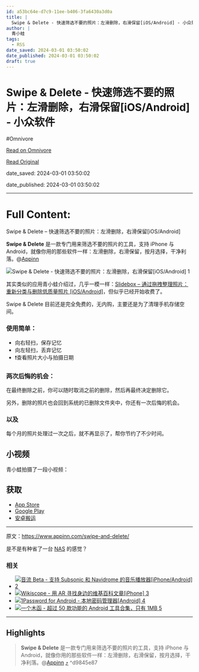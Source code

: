 ```yaml
---
id: a53bc64e-d7c9-11ee-b406-3fa6430a3d0a
title: |
  Swipe & Delete - 快速筛选不要的照片：左滑删除，右滑保留[iOS/Android] - 小众软件
author: |
  青小蛙
tags:
  - RSS
date_saved: 2024-03-01 03:50:02
date_published: 2024-03-01 03:50:02
draft: true
---
```


# Swipe & Delete - 快速筛选不要的照片：左滑删除，右滑保留[iOS/Android] - 小众软件
#Omnivore

[Read on Omnivore](https://omnivore.app/me/swipe-delete-i-os-android-18dfa0cbc5b)

[Read Original](https://www.appinn.com/swipe-and-delete/)

date_saved: 2024-03-01 03:50:02

date_published: 2024-03-01 03:50:02

--- 

# Full Content: 

Swipe & Delete – 快速筛选不要的照片：左滑删除，右滑保留\[iOS/Android\]

**Swipe & Delete** 是一款专门用来筛选不要的照片的工具，支持 iPhone 与 Android，就像你用的那些软件一样：左滑删除，右滑保留，按月选择，干净利落。@[Appinn](https://www.appinn.com/swipe-and-delete/)

![Swipe & Delete - 快速筛选不要的照片：左滑删除，右滑保留[iOS/Android] 1](https://proxy-prod.omnivore-image-cache.app/1608x700,sNDzhbY47dJvkS2ppwIC66Yvu_4OwddPsq18qEsdtFT0/https://www.appinn.com/wp-content/uploads/2024/03/Appinn-feature-images-2024-03-01T162148.863.jpg "Swipe & Delete - 快速筛选不要的照片：左滑删除，右滑保留[iOS/Android] 1")

其实类似的应用青小蛙介绍过，几乎一模一样：[Slidebox – 通过拖拽整理照片：重新分类与删除低质量照片 \[iOS/Android\]](https://www.appinn.com/slidebox/)，但似乎已经开始收费了。

Swipe & Delete 目前还是完全免费的，无内购，主要还是为了清理手机存储空间。

### 使用简单：

* 向右轻扫，保存记忆
* 向左轻扫，丢弃记忆
* ❗️查看照片大小与拍摄日期

### 两次后悔的机会：

在最终删除之前，你可以随时取消之前的删除，然后再最终决定删除它。

另外，删除的照片也会回到系统的已删除文件夹中，你还有一次后悔的机会。

### 以及

每个月的照片处理过一次之后，就不再显示了，帮你节约了不少时间。

## 小视频

青小蛙拍摄了一段小视频：

## 获取

* [App Store](https://apps.apple.com/cn/app/swipe-delete/id6477321134)
* [Google Play](https://play.google.com/store/apps/details?id=tech.eruka.swipe2delete)
* [安卓搬运](https://pan.quark.cn/s/3c63c0027008)

---

原文：https://www.appinn.com/swipe-and-delete/

是不是有种省了一台 [NAS](https://www.appinn.com/tag/nas/) 的感觉？

### 相关

* [ ![音流 Beta - 支持 Subsonic 和 Navidrome 的音乐播放器[iPhone/Android] 2](https://proxy-prod.omnivore-image-cache.app/115x115,s293j_yko0OYjRCubDByjVmThHjGBOobom2b0sCGLGQQ/https://www.appinn.com/wp-content/uploads/2023/06/yinliu.jpgo_-115x115.jpg "音流 Beta - 支持 Subsonic 和 Navidrome 的音乐播放器[iPhone/Android] 2") ](https://www.appinn.com/yinliu-music-player/ "音流 Beta – 支持 Subsonic 和 Navidrome 的音乐播放器[iPhone/Android]")
* [ ![Wikiscope - 用 AR 寻找身边的维基百科文章[iPhone] 3](https://proxy-prod.omnivore-image-cache.app/115x115,sSxUCm35sl3dVIViwFXLjCCfsI-G5HBXA9wTUjyN1H5M/https://www.appinn.com/wp-content/uploads/2019/10/wikiscope.jpgo_-115x115.jpg "Wikiscope - 用 AR 寻找身边的维基百科文章[iPhone] 3") ](https://www.appinn.com/wikiscope-ar-for-iphone/ "Wikiscope – 用 AR 寻找身边的维基百科文章[iPhone]")
* [ ![1Password for Android - 本地密码管理器[Android] 4](https://proxy-prod.omnivore-image-cache.app/115x115,s7uLVvsUJ01k5SS4dExbppsD9aHGmt-Nj2QWt1aqHc0A/https://www.appinn.com/wp-content/uploads/2014-09-25-11-22-05.pngo_-115x115.png "1Password for Android - 本地密码管理器[Android] 4") ](https://www.appinn.com/1password-for-android/ "1Password for Android – 本地密码管理器[Android]")
* [ ![一个木函 - 超过 50 款功能的 Android 工具合集，只有 1MB 5](https://proxy-prod.omnivore-image-cache.app/115x115,shJ7rEp-WjK9J4sQrOIAsD4EzFPtx6I_6ndrX39qp9P0/https://www.appinn.com/wp-content/uploads/photo_2018-06-03_00-56-42.jpgo_-115x115.jpg "一个木函 - 超过 50 款功能的 Android 工具合集，只有 1MB 5") ](https://www.appinn.com/one-woodenletter/ "一个木函 – 超过 50 款功能的 Android 工具合集，只有 1MB")

---

## Highlights

> **Swipe & Delete** 是一款专门用来筛选不要的照片的工具，支持 iPhone 与 Android，就像你用的那些软件一样：左滑删除，右滑保留，按月选择，干净利落。@[Appinn](https://www.appinn.com/swipe-and-delete/) [⤴️](https://omnivore.app/me/swipe-delete-i-os-android-18dfa0cbc5b#d9845e87-f54f-46d1-9b5d-80c4816790df)  ^d9845e87

